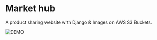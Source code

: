 # Market hub 
A product sharing  website with Django &amp;  Images on AWS S3 Buckets.



![DEMO](../master/static/images/demo.jpg)
